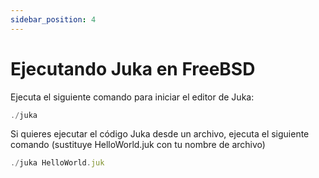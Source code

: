 ```yaml
---
sidebar_position: 4
---
```



# Ejecutando Juka en FreeBSD

Ejecuta el siguiente comando para iniciar el editor de Juka:
```jsx
./juka
```

Si quieres ejecutar el código Juka desde un archivo, ejecuta el siguiente comando (sustituye HelloWorld.juk con tu nombre de archivo)

```jsx
./juka HelloWorld.juk
```